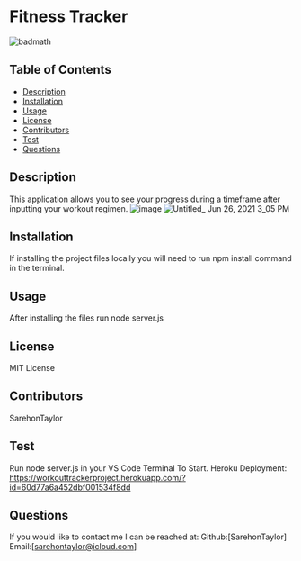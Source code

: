 # Fitness Tracker
![badmath](https://img.shields.io/github/languages/top/nielsenjared/badmath)
## Table of Contents
* [Description](#description)
* [Installation](#installation)
* [Usage](#usage)
* [License](#license)
* [Contributors](#contributors)
* [Test](#test)
* [Questions](#questions)
## Description
This application allows you to see your progress during a timeframe after inputting your workout regimen.
![image](https://user-images.githubusercontent.com/74032335/123523142-dc529880-d68f-11eb-8060-7db936b5bb5b.png)
![Untitled_ Jun 26, 2021 3_05 PM](https://user-images.githubusercontent.com/74032335/123523287-aeba1f00-d690-11eb-9661-b0c6caf074d8.gif)

## Installation
If installing the project files locally you will need to run npm install command in the terminal.
## Usage
After installing the files run node server.js
## License
MIT License
## Contributors
SarehonTaylor
## Test
Run node server.js in your VS Code Terminal To Start.
Heroku Deployment: https://workouttrackerproject.herokuapp.com/?id=60d77a6a452dbf001534f8dd
## Questions
If you would like to contact me I can be reached at:
Github:[SarehonTaylor]
Email:[sarehontaylor@icloud.com]
